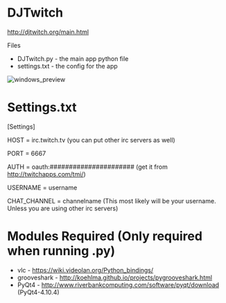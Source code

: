 DJTwitch
==================
http://djtwitch.org/main.html

Files
* DJTwitch.py - the main app python file
* settings.txt - the config for the app

![windows_preview](https://cloud.githubusercontent.com/assets/7035966/2556659/1acb878e-b6db-11e3-9471-e8e565bbddc5.png)


Settings.txt
=============
[Settings]

HOST = irc.twitch.tv (you can put other irc servers as well)

PORT = 6667

AUTH = oauth:###################### (get it from http://twitchapps.com/tmi/)

USERNAME = username

CHAT_CHANNEL = channelname (This most likely will be your username. Unless you are using other irc servers)

Modules Required (Only required when running .py)
================
* vlc - https://wiki.videolan.org/Python_bindings/
* grooveshark - http://koehlma.github.io/projects/pygrooveshark.html
* PyQt4 - http://www.riverbankcomputing.com/software/pyqt/download (PyQt4-4.10.4)
